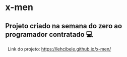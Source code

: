 # x-men
## Projeto criado na semana do zero ao programador contratado 💻
&nbsp;
Link do projeto: https://lehcibele.github.io/x-men/
